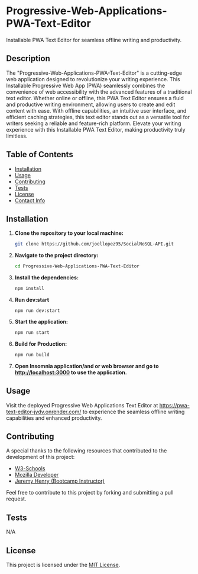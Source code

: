 # Progressive-Web-Applications-PWA-Text-Editor
Installable PWA Text Editor for seamless offline writing and productivity.

## Description

The "Progressive-Web-Applications-PWA-Text-Editor" is a cutting-edge web application designed to revolutionize your writing experience. This Installable Progressive Web App (PWA) seamlessly combines the convenience of web accessibility with the advanced features of a traditional text editor. Whether online or offline, this PWA Text Editor ensures a fluid and productive writing environment, allowing users to create and edit content with ease. With offline capabilities, an intuitive user interface, and efficient caching strategies, this text editor stands out as a versatile tool for writers seeking a reliable and feature-rich platform. Elevate your writing experience with this Installable PWA Text Editor, making productivity truly limitless.

## Table of Contents
- [Installation](#installation)
- [Usage](#usage)
- [Contributing](#contributing)
- [Tests](#tests)
- [License](#license)
- [Contact Info](#contact-info)

## Installation


1. **Clone the repository to your local machine:**

    ```bash
    git clone https://github.com/joellopez95/SocialNoSQL-API.git
    ```

2. **Navigate to the project directory:**

    ```bash
    cd Progressive-Web-Applications-PWA-Text-Editor
    ```

3. **Install the dependencies:**

    ```bash
    npm install
    ```

4. **Run dev:start**

    ```bas
    npm run dev:start
    ```

5. **Start the application:**

    ```bash
    npm run start
    ```

6. **Build for Production:**

    ```bash
    npm run build
    ```

7. **Open Insomnia application/and or web browser and go to [http://localhost:3000](http://localhost:3000) to use the application.**

## Usage

Visit the deployed Progressive Web Applications Text Editor at https://pwa-text-editor-jydv.onrender.com/ to experience the seamless offline writing capabilities and enhanced productivity.


## Contributing

A special thanks to the following resources that contributed to the development of this project:

- [W3-Schools](https://www.w3schools.com/)
- [Mozilla Developer](https://developer.mozilla.org/)
- [Jeremy Henry (Bootcamp Instructor)](https://exampleinstructor.com/)

Feel free to contribute to this project by forking and submitting a pull request.

## Tests

N/A

## License

This project is licensed under the [MIT License](LICENSE).